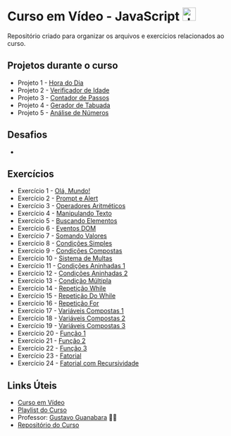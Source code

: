 # Curso em Vídeo - JavaScript <img src="https://cdn.jsdelivr.net/gh/devicons/devicon@latest/icons/javascript/javascript-original.svg" height="30"  alt="JavaScript logo" />

Repositório criado para organizar os arquivos e exercícios relacionados ao curso.

## Projetos durante o curso

* Projeto 1 - [Hora do Dia](https://kaiqueteixeira.github.io/Aprendendo-JS/Desafios/d001/index.html)
* Projeto 2 - [Verificador de Idade](https://kaiqueteixeira.github.io/Aprendendo-JS/Desafios/d002/index.html)
* Projeto 3 - [Contador de Passos](https://kaiqueteixeira.github.io/Aprendendo-JS/Desafios/d003/index.html)
* Projeto 4 - [Gerador de Tabuada](https://kaiqueteixeira.github.io/Aprendendo-JS/Desafios/d004/index.html)
* Projeto 5 - [Análise de Números](https://kaiqueteixeira.github.io/Aprendendo-JS/Desafios/d005/index.html)

## Desafios

* 

## Exercícios

* Exercício 1 - [Olá, Mundo!](https://kaiqueteixeira.github.io/Aprendendo-JS/Exerc%C3%ADcios/ex001/index.html)
* Exercício 2 - [Prompt e Alert](https://kaiqueteixeira.github.io/Aprendendo-JS/Exerc%C3%ADcios/ex002/index.html)
* Exercício 3 - [Operadores Aritméticos](https://kaiqueteixeira.github.io/Aprendendo-JS/Exerc%C3%ADcios/ex003/index.html)
* Exercício 4 - [Manipulando Texto](https://kaiqueteixeira.github.io/Aprendendo-JS/Exerc%C3%ADcios/ex004/index.html)
* Exercício 5 - [Buscando Elementos](https://kaiqueteixeira.github.io/Aprendendo-JS/Exerc%C3%ADcios/ex005/index.html)
* Exercício 6 - [Eventos DOM](https://kaiqueteixeira.github.io/Aprendendo-JS/Exerc%C3%ADcios/ex006/index.html)
* Exercício 7 - [Somando Valores](https://kaiqueteixeira.github.io/Aprendendo-JS/Exerc%C3%ADcios/ex007/index.html)
* Exercício 8 - [Condições Simples](https://github.com/KaiqueTeixeira/Aprendendo-JS/blob/main/Exerc%C3%ADcios/ex008/script.js)
* Exercício 9 - [Condições Compostas](https://github.com/KaiqueTeixeira/Aprendendo-JS/blob/main/Exerc%C3%ADcios/ex009/script.js)
* Exercício 10 - [Sistema de Multas](https://kaiqueteixeira.github.io/Aprendendo-JS/Exerc%C3%ADcios/ex010/index.html)
* Exercício 11 - [Condições Aninhadas 1](https://github.com/KaiqueTeixeira/Aprendendo-JS/blob/main/Exerc%C3%ADcios/ex011/script.js)
* Exercício 12 - [Condições Aninhadas 2](https://github.com/KaiqueTeixeira/Aprendendo-JS/blob/main/Exerc%C3%ADcios/ex012/script.js)
* Exercício 13 - [Condição Múltipla](https://github.com/KaiqueTeixeira/Aprendendo-JS/blob/main/Exerc%C3%ADcios/ex013/script.js)
* Exercício 14 - [Repetição While](https://github.com/KaiqueTeixeira/Aprendendo-JS/blob/main/Exerc%C3%ADcios/ex014/script.js)
* Exercício 15 - [Repetição Do While](https://github.com/KaiqueTeixeira/Aprendendo-JS/blob/main/Exerc%C3%ADcios/ex015/script.js)
* Exercício 16 - [Repetição For](https://github.com/KaiqueTeixeira/Aprendendo-JS/blob/main/Exerc%C3%ADcios/ex016/script.js)
* Exercício 17 - [Variáveis Compostas 1](https://github.com/KaiqueTeixeira/Aprendendo-JS/blob/main/Exerc%C3%ADcios/ex017/script.js)
* Exercício 18 - [Variáveis Compostas 2](https://github.com/KaiqueTeixeira/Aprendendo-JS/blob/main/Exerc%C3%ADcios/ex018/script.js)
* Exercício 19 - [Variáveis Compostas 3](https://github.com/KaiqueTeixeira/Aprendendo-JS/blob/main/Exerc%C3%ADcios/ex019/script.js)
* Exercício 20 - [Função 1](https://github.com/KaiqueTeixeira/Aprendendo-JS/blob/main/Exerc%C3%ADcios/ex020/script.js)
* Exercício 21 - [Função 2](https://github.com/KaiqueTeixeira/Aprendendo-JS/blob/main/Exerc%C3%ADcios/ex021/script.js)
* Exercício 22 - [Função 3](https://github.com/KaiqueTeixeira/Aprendendo-JS/blob/main/Exerc%C3%ADcios/ex022/script.js)
* Exercício 23 - [Fatorial](https://github.com/KaiqueTeixeira/Aprendendo-JS/blob/main/Exerc%C3%ADcios/ex023/script.js)
* Exercício 24 - [Fatorial com Recursividade](https://github.com/KaiqueTeixeira/Aprendendo-JS/blob/main/Exerc%C3%ADcios/ex024/script.js)

## Links Úteis

* [Curso em Vídeo](https://www.cursoemvideo.com/)
* [Playlist do Curso](https://www.youtube.com/watch?v=1-w1RfGIov4&list=PLHz_AreHm4dlsK3Nr9GVvXCbpQyHQl1o1)
* Professor: [Gustavo Guanabara](https://github.com/gustavoguanabara) 🖖🏻
* [Repositório do Curso](https://github.com/gustavoguanabara/javascript)
